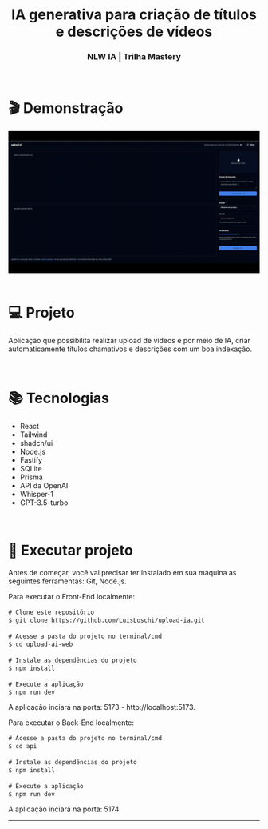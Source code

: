 <h1 align= "center" font-size="30px"> 
    IA generativa para criação de títulos e descrições de vídeos
</h1>

<h3 align= "center">
    NLW IA | Trilha Mastery
</h3>

<br>

 # 🎬 Demonstração

<div align= "center">
    <img src="./demonstration.gif" />
</div>

<br>

# 💻 Projeto
Aplicação que possibilita realizar upload de videos e por meio de IA, criar automaticamente títulos chamativos e descrições com um boa indexação.

<br>

# 📚 Tecnologias
- React
- Tailwind
- shadcn/ui
- Node.js
- Fastify
- SQLite
- Prisma
- API da OpenAI
- Whisper-1
- GPT-3.5-turbo


<br>

# 🚀 Executar projeto
Antes de começar, você vai precisar ter instalado em sua máquina as seguintes ferramentas: Git, Node.js. 

Para executar o Front-End localmente:

```
# Clone este repositório
$ git clone https://github.com/LuisLoschi/upload-ia.git

# Acesse a pasta do projeto no terminal/cmd
$ cd upload-ai-web

# Instale as dependências do projeto
$ npm install 

# Execute a aplicação
$ npm run dev
```

A aplicação inciará na porta: 5173 - http://localhost:5173.

Para executar o Back-End localmente:
```
# Acesse a pasta do projeto no terminal/cmd
$ cd api

# Instale as dependências do projeto
$ npm install 

# Execute a aplicação
$ npm run dev
```

A aplicação inciará na porta: 5174

---